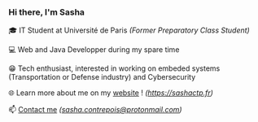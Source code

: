 ### Hi there, I'm Sasha

🎓 IT Student at Université de Paris *(Former Preparatory Class Student)*

💻 Web and Java Developper during my spare time

😁 Tech enthusiast, interested in working on embeded systems (Transportation or Defense industry) and Cybersecurity

🌐 Learn more about me on my [website](http://sashactp.fr) ! *(https://sashactp.fr)*

📫 [Contact me](mailto:sasha.contrepois@protonmail.com) *(sasha.contrepois@protonmail.com)*
